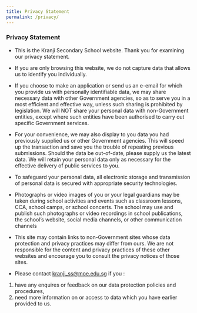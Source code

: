 ```yaml
---
title: Privacy Statement
permalink: /privacy/
---
```

### Privacy Statement 

*     
    This is the Kranji Secondary School website. Thank you for examining our privacy statement.
    
      
    
*   If you are only browsing this website, we do not capture data that allows us to identify you individually.
    
      
    
*   If you choose to make an application or send us an e-email for which you provide us with personally identifiable data, we may share necessary data with other Government agencies, so as to serve you in a most efficient and effective way, unless such sharing is prohibited by legislation. We will NOT share your personal data with non-Government entities, except where such entities have been authorised to carry out specific Government services.
    
      
    
*   For your convenience, we may also display to you data you had previously supplied us or other Government agencies. This will speed up the transaction and save you the trouble of repeating previous submissions. Should the data be out-of-date, please supply us the latest data. We will retain your personal data only as necessary for the effective delivery of public services to you.
    
      
    
*   To safeguard your personal data, all electronic storage and transmission of personal data is secured with appropriate security technologies.
    
      
    
*   Photographs or video images of you or your legal guardians may be taken during school activities and events such as classroom lessons, CCA, school camps, or school concerts. The school may use and publish such photographs or video recordings in school publications, the school’s website, social media channels, or other communication channels  
      
    
*   This site may contain links to non-Government sites whose data protection and privacy practices may differ from ours. We are not responsible for the content and privacy practices of these other websites and encourage you to consult the privacy notices of those sites. 
    
      
    
*   Please contact [kranji\_ss@moe.edu.sg](mailto:kranji_ss@moe.edu.sg) if you :  
    

1.  have any enquires or feedback on our data protection policies and procedures,
2.  need more information on or access to data which you have earlier provided to us.